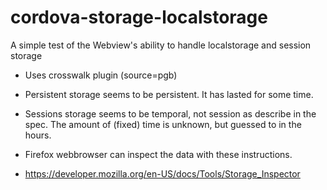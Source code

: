 # cordova-storage-localstorage
A simple test of the Webview's ability to handle localstorage and session storage

- Uses crosswalk plugin (source=pgb)

- Persistent storage seems to be persistent. It has lasted for some time.
- Sessions storage seems to be temporal, not session as describe in the spec. The amount of (fixed) time is unknown, but guessed to in the hours.

- Firefox webbrowser can inspect the data with these instructions.
- https://developer.mozilla.org/en-US/docs/Tools/Storage_Inspector